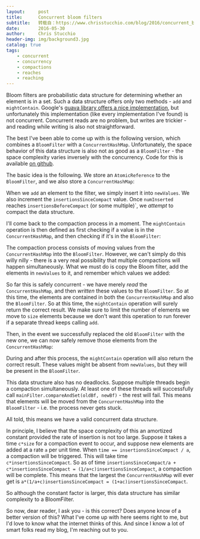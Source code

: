```yaml
---
layout:     post
title:      Concurrent bloom filters
subtitle:   转载自：https://www.chrisstucchio.com/blog/2016/concurrent_bloom_filter.html?utm_medium=rss&utm_source=rss&utm_campaign=rss
date:       2016-05-30
author:     Chris Stucchio
header-img: img/background3.jpg
catalog: true
tags:
    - concurrent
    - concurrency
    - compactions
    - reaches
    - reaching
---
```


Bloom filters are probabilistic data structure for determining whether an element is in a set. Such a data structure offers only two methods - `add` and `mightContain`. Google's [guava library offers a nice implementation](https://google.github.io/guava/releases/snapshot/api/docs/com/google/common/hash/BloomFilter.html), but unfortunately this implementation (like every implementation I've found) is not concurrent. Concurrent reads are no problem, but writes are trickier - and reading while writing is also not straightforward.

The best I've been able to come up with is the following version, which combines a `BloomFilter` with a `ConcurrentHashMap`. Unfortunately, the space behavior of this data structure is also not as good as a `BloomFilter` - the space complexity varies inversely with the concurrency. Code for this is available [on github](https://github.com/stucchio/Oldmonk/blob/6adbaf7104c73fc0fff02c6e69b7698e0492b04d/src/main/scala/com/vwo/oldmonk/datastructures/SemiConcurrentBloomFilter.scala).

The basic idea is the following. We store an `AtomicReference` to the `BloomFilter`, and we also store a `ConcurrentHashMap`:

When we `add` an element to the filter, we simply insert it into `newValues`. We also increment the `insertionsSinceCompact` value.
Once `numInserted` reaches `insertionsBeforeCompact` (or some multiple)`, we *attempt* to compact the data structure.

I'll come back to the compaction process in a moment. The `mightContain` operation is then defined as first checking if a value is in the `ConcurrentHashMap`, and then checking if it's in the `BloomFilter`:

The compaction process consists of moving values from the `ConcurrentHashMap` into the `BloomFilter`. However, we can't simply do this willy nilly - there is a very real possibility that multiple compactions will happen simultaneously. What we must do is copy the Bloom filter, add the elements in `newValues` to it, and remember which values we added:

So far this is safely concurrent - we have merely *read* the `ConcurrentHashMap`, and then *written* these values to the `BloomFilter`. So at this time, the elements are contained in both the `ConcurrentHashMap` and also the `BloomFilter`. So at this time, the `mightContain` operation will surely return the correct result. We make sure to limit the number of elements we move to `size` elements because we don't want this operation to run forever if a separate thread keeps calling `add`.

Then, in the event we successfully replaced the old `BloomFilter` with the new one, we can now safely remove those elements from the `ConcurrentHashMap`:

During and after this process, the `mightContain` operation will also return the correct result. These values might be absent from `newValues`, but they will be present in the `BloomFilter`.

This data structure also has no deadlocks. Suppose multiple threads begin a compaction simultaneously. At least one of these threads will successfully call `mainFilter.compareAndSet(oldBf, newBf)` - the rest will fail. This means that elements will be moved from the `ConcurrentHashMap` into the `BloomFilter` - i.e. the process never gets stuck.

All told, this means we have a valid concurrent data structure.

In principle, I believe that the space complexity of this an amortized constant provided the rate of insertion is not too large. Suppose it takes a time `c*size` for a compaction event to occur, and suppose new elements are added at a rate `a` per unit time. When `time == insertionsSinceCompact / a`, a compaction will be triggered. This will take time `c*insertionsSinceCompact`. So as of time `insertionsSinceCompact/a + c*insertionsSinceCompact = (1/a+c)insertionsSinceCompact`, a compaction will be complete. This means that the largest the `ConcurrentHashMap` will ever get is `a*(1/a+c)insertionsSinceCompact = (1+ac)insertionsSinceCompact`.

So although the constant factor is larger, this data structure has similar complexity to a BloomFilter.

So now, dear reader, I ask you - is this correct? Does anyone know of a better version of this? What I've come up with here seems right to me, but I'd love to know what the internet thinks of this. And since I know a lot of smart folks read my blog, I'm reaching out to you.
